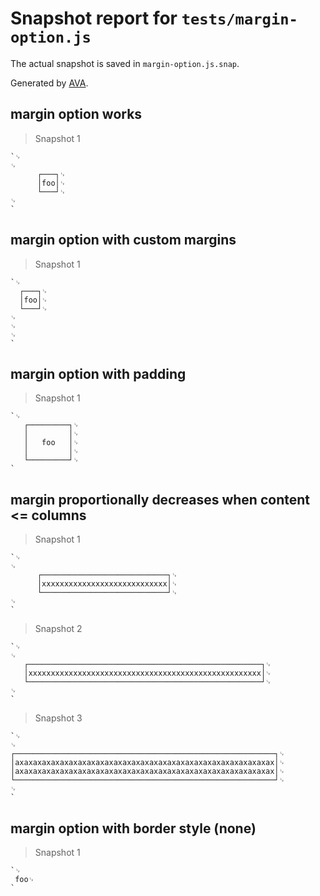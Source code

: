 # Snapshot report for `tests/margin-option.js`

The actual snapshot is saved in `margin-option.js.snap`.

Generated by [AVA](https://avajs.dev).

## margin option works

> Snapshot 1

    `␊
    ␊
          ┌───┐␊
          │foo│␊
          └───┘␊
    ␊
    `

## margin option with custom margins

> Snapshot 1

    `␊
      ┌───┐␊
      │foo│␊
      └───┘␊
    ␊
    ␊
    ␊
    `

## margin option with padding

> Snapshot 1

    `␊
       ┌─────────┐␊
       │         │␊
       │   foo   │␊
       │         │␊
       └─────────┘␊
    `

## margin proportionally decreases when content <= columns

> Snapshot 1

    `␊
    ␊
          ┌────────────────────────────┐␊
          │xxxxxxxxxxxxxxxxxxxxxxxxxxxx│␊
          └────────────────────────────┘␊
    ␊
    `

> Snapshot 2

    `␊
    ␊
       ┌────────────────────────────────────────────────────┐␊
       │xxxxxxxxxxxxxxxxxxxxxxxxxxxxxxxxxxxxxxxxxxxxxxxxxxxx│␊
       └────────────────────────────────────────────────────┘␊
    ␊
    `

> Snapshot 3

    `␊
    ␊
    ┌──────────────────────────────────────────────────────────┐␊
    │axaxaxaxaxaxaxaxaxaxaxaxaxaxaxaxaxaxaxaxaxaxaxaxaxaxaxaxax│␊
    │axaxaxaxaxaxaxaxaxaxaxaxaxaxaxaxaxaxaxaxaxaxaxaxaxaxaxaxax│␊
    └──────────────────────────────────────────────────────────┘␊
    ␊
    `

## margin option with border style (none)

> Snapshot 1

    `␊
     foo␊
    `
